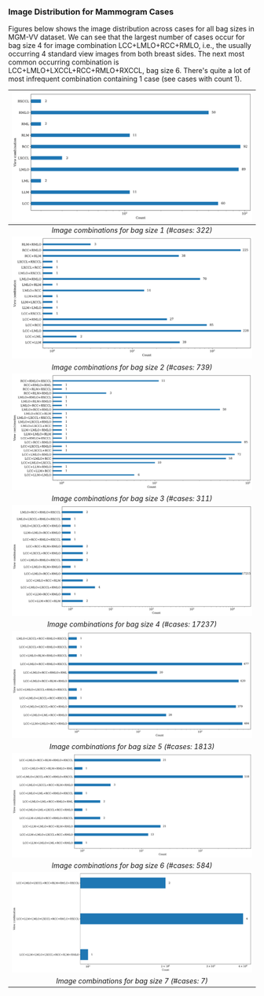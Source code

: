 ### Image Distribution for Mammogram Cases
Figures below shows the image distribution across cases for all bag sizes in MGM-VV dataset. We can see that the largest number of cases occur for bag size 4 for image combination LCC+LMLO+RCC+RMLO, i.e., the usually occurring 4 standard view images from both breast sides. The next most common occurring combination is LCC+LMLO+LXCCL+RCC+RMLO+RXCCL, bag size 6. There's quite a lot of most infrequent combination containing 1 case (see cases with count 1).

| ![view1.png](/MGM-view-combination/view1.png) | 
|:--:| 
| *Image combinations for bag size 1 (#cases: 322)* |
| ![view2.png](/MGM-view-combination/view2.png) | 
| *Image combinations for bag size 2 (#cases: 739)* |
| ![view3.png](/MGM-view-combination/view3.png) | 
| *Image combinations for bag size 3 (#cases: 311)* |
| ![view4.png](/MGM-view-combination/view4.png) | 
| *Image combinations for bag size 4 (#cases: 17237)* |
| ![view5.png](/MGM-view-combination/view5.png) | 
| *Image combinations for bag size 5 (#cases: 1813)* |
| ![view6.png](/MGM-view-combination/view6.png) | 
| *Image combinations for bag size 6 (#cases: 584)* |
| ![view7.png](/MGM-view-combination/view7.png) | 
| *Image combinations for bag size 7 (#cases: 7)* |